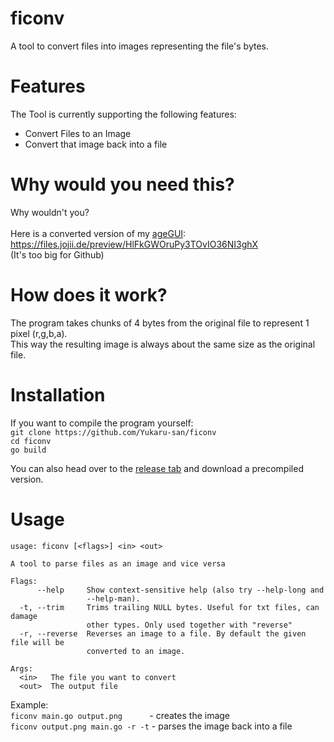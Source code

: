 # ficonv
A tool to convert files into images representing the file's bytes.

# Features
The Tool is currently supporting the following features:
- Convert Files to an Image
- Convert that image back into a file

# Why would you need this?
Why wouldn't you?
<br>
<br>
Here is a converted version of my [ageGUI](https://github.com/Yukaru-san/ageGUI):<br>
https://files.jojii.de/preview/HlFkGWOruPy3TOvIO36NI3ghX<br>
(It's too big for Github)

# How does it work?
The program takes chunks of 4 bytes from the original file to represent 1 pixel (r,g,b,a).<br>
This way the resulting image is always about the same size as the original file.

# Installation
If you want to compile the program yourself:
<br>
```git clone https://github.com/Yukaru-san/ficonv``` <br>
```cd ficonv``` <br>
```go build``` <br>

You can also head over to the [release tab](https://github.com/Yukaru-san/ageGUI/releases/tag/v1.1) and download a precompiled version.

# Usage
```
usage: ficonv [<flags>] <in> <out>

A tool to parse files as an image and vice versa

Flags:
      --help     Show context-sensitive help (also try --help-long and
                 --help-man).
  -t, --trim     Trims trailing NULL bytes. Useful for txt files, can damage
                 other types. Only used together with "reverse"
  -r, --reverse  Reverses an image to a file. By default the given file will be
                 converted to an image.

Args:
  <in>   The file you want to convert
  <out>  The output file
```
 
Example: <br>
```ficonv main.go output.png```&nbsp;&nbsp;&nbsp;&nbsp;&nbsp;&nbsp;&nbsp;&nbsp;&nbsp;&nbsp;&nbsp;- creates the image<br>
```ficonv output.png main.go -r -t``` - parses the image back into a file

